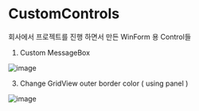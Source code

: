 # CustomControls

회사에서 프로젝트를 진행 하면서 만든 WinForm 용 Control들  

1. Custom MessageBox 

![image](https://user-images.githubusercontent.com/14327580/122534151-384c6a00-d05d-11eb-9f6e-e36f1970f5b0.png)

3. Change GridView outer border color ( using panel )

![image](https://user-images.githubusercontent.com/14327580/122534519-9416f300-d05d-11eb-8389-9a3625ce6a79.png)

